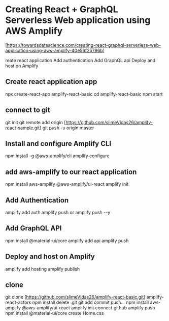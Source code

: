 # Creating React + GraphQL Serverless Web application using AWS Amplify

[https://towardsdatascience.com/creating-react-graphql-serverless-web-application-using-aws-amplify-40e56f25796b]

reate react application
Add authentication
Add GraphQL api
Deploy and host on Amplify

## Create react application app

npx create-react-app amplify-react-basic
cd amplify-react-basic
npm start

## connect to git

git init
git remote add origin [https://github.com/slimeVidas26/amplify-react-sample.git]
git push -u origin master

## Install and configure Amplify CLI

npm install -g @aws-amplify/cli
amplify configure

## add aws-amplify to our react application

npm install aws-amplify @aws-amplify/ui-react
amplify init

## Add Authentication

amplify add auth
amplify push or amplify push --y

## Add GraphQL API

npm install @material-ui/core
amplify add api
amplify push

## Deploy and host on Amplify

amplify add hosting
amplify publish

## clone

git clone [https://github.com/slimeVidas26/amplify-react-basic.git] amplify-react-actors
npm install
delete .git
git  add commit push...
npm install aws-amplify @aws-amplify/ui-react
amplify init
connect github
amplify push
npm install @material-ui/core
create Home.css
